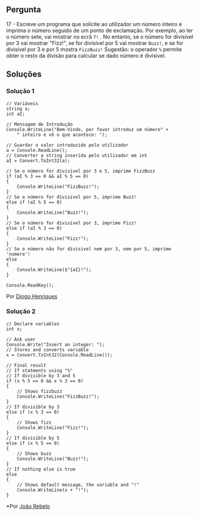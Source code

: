 ## Pergunta

17 - Escreve um programa que solicite ao utilizador um número inteiro e imprima
o número seguido de um ponto de exclamação. Por exemplo, ao ler o número sete,
vai mostrar no ecrã `7!` . No entanto, se o número for divisível por 3 vai
mostrar "Fizz!", se for divisível por 5 vai mostrar `Buzz!`, e se for
divisível por 3 e por 5 mostra `FizzBuzz!` Sugestão: o operador `%` permite
obter o resto da divisão para calcular se dado número é divisível.

## Soluções

### Solução 1

```Csharp
// Variáveis
string a;
int aI;

// Mensagem de Introdução
Console.WriteLine("Bem-Vindo, por favor introduz um número" +
    " inteiro e vê o que acontece: ");

// Guardar o valor introduzido pelo utilizador
a = Console.ReadLine();
// Converter a string inserida pelo utilizador em int
aI = Convert.ToInt32(a);

// Se o número for dívisivel por 3 e 5, imprime FizzBuzz
if (aI % 3 == 0 && aI % 5 == 0)
{
    Console.WriteLine("FizzBuzz!");
}
// Se o número for dívisivel por 5, imprime Buzz!
else if (aI % 5 == 0)
{
    Console.WriteLine("Buzz!");
}
// Se o número for divisível por 3, imprime Fizz!
else if (aI % 3 == 0)
{
    Console.WriteLine("Fizz!");
}
// Se o número não for divisivel nem por 3, nem por 5, imprime 'numero'!
else
{
    Console.WriteLine($"{aI}!");
}

Console.ReadKey();
````


Por [Diogo Henriques](https://github.com/diogo-h)

### Solução 2

```Csharp
// Declare variables
int x;

// Ask user
Console.Write("Insert an integer: ");
// Stores and converts variable
x = Convert.ToInt32(Console.ReadLine());

// Final result
// If statments using "%"
// If divisible by 3 and 5
if (x % 5 == 0 && x % 3 == 0)
{
	// Shows fizzbuzz
	Console.WriteLine("FizzBuzz!");
}
// If divisible by 3
else if (x % 3 == 0)
{
	// Shows fizz
	Console.WriteLine("Fizz!");
}
// If divisible by 5
else if (x % 5 == 0)
{
	// Shows buzz
	Console.WriteLine("Buzz!");
}           
// If nothing else is true
else
{
	// Shows default message, the variable and "!"
	Console.WriteLine(x + "!");
}
````

*Por [João Rebelo](https://github.com/JBernardoRebelo)